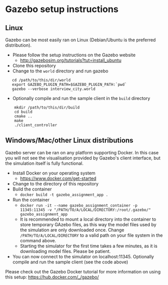 # Gazebo setup instructions 

## Linux 

Gazebo can be most easily ran on Linux (Debian/Ubuntu is the preferred distribution).  

 - Please follow the setup instructions on the Gazebo website
    - http://gazebosim.org/tutorials?tut=install_ubuntu 
 - Clone this repository 
 - Change to the `world` directory and run gazebo 
 ```
    cd /path/to/this/dir/world
    export GAZEBO_PLUGIN_PATH=$GAZEBO_PLUGIN_PATH:`pwd`
    gazebo --verbose interview_city.world
``` 
 - Optionally compile and run the sample client in the `build` directory
```
    mkdir /path/to/this/dir/build
    cd build
    cmake ..
    make 
    ./client_controller
```

## Windows/Mac/other Linux distributions

Gazebo server can be ran on any platform supporting Docker. In this case you will not see the visualisation
provided by Gazebo's client interface, but the simulation itself is fully functional.

 - Install Docker on your operating system
    - https://www.docker.com/get-started
 - Change to the directory of this repository
 - Build the container
    - `docker build -t gazebo_assignment_app .`
 - Run the container
    - `docker run -it --name gazebo_assignment_container -p 11345:11345 -v "/PATH/TO/A/LOCAL/DIRECTORY:/root/.gazebo/" gazebo_assignment_app`
    - It is recommended to mount a local directory into the container to store temporary GAzebo files, as this way
    the model files used by the simulation are only downloaded once. Change `/PATH/TO/A/LOCAL/DIRECTORY` to a 
    valid path on your file system in the command above.
    - Starting the simulator for the first time takes a few minutes, as it is downloading model files. Please be patient.
 - You can now connect to the simulator on localhost:11345. Optionally compile and run the sample client (see the code above)
 
Please check out the Gazebo Docker tutorial for more information on using this setup: https://hub.docker.com/_/gazebo/ 